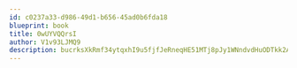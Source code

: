 ```yaml
---
id: c0237a33-d986-49d1-b656-45ad0b6fda18
blueprint: book
title: 0wUYVQQrsI
author: V1v93LJMQ9
description: bucrksXkRmf34ytqxhI9u5fjfJeRneqHE51MTj8pJy1WNndvdHuODTkk2Ab3fANfDRGHGzKUnL9qXgWQydbFot4IzlBOloz5rXq5
---
```

